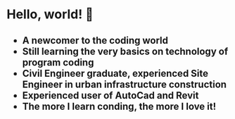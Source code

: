 <h1>
Hello, world! 👋
</h1>
<h2>
<ul>
    <li>A newcomer to the coding world</li>
    <li>Still learning the very basics on technology of program coding</li>
    <li>Civil Engineer graduate, experienced Site Engineer in urban infrastructure construction</li>
    <li>Experienced user of AutoCad and Revit</li>
    <strong>
    <li>The more I learn conding, the more I love it!</li>
    </strong>
</ul>
</h2>
    


<!--
**MardorInc/MardorInc** is a ✨ _special_ ✨ repository because its `README.md` (this file) appears on your GitHub profile.

Here are some ideas to get you started:

- 🔭 I’m currently working on ...
- 🌱 I’m currently learning ...
- 👯 I’m looking to collaborate on ...
- 🤔 I’m looking for help with ...
- 💬 Ask me about ...
- 📫 How to reach me: ...
- 😄 Pronouns: ...
- ⚡ Fun fact: ...
-->

